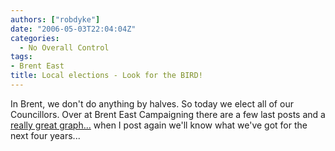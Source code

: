 ```yaml
---
authors: ["robdyke"]
date: "2006-05-03T22:04:04Z"
categories:
  - No Overall Control
tags:
- Brent East
title: Local elections - Look for the BIRD!
---
```

In Brent, we don't do anything by halves. So today we elect all of our Councillors. Over at Brent East Campaigning there are a few last posts and a [really great graph...](http://www.robdyke.com/bec/?p=110) when I post again we'll know what we've got for the next four years...
